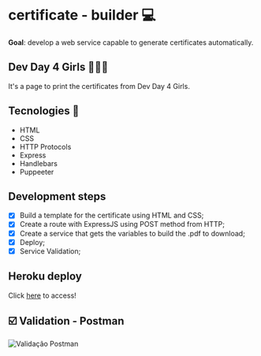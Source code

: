 # certificate - builder 💻

**Goal**: develop a web service capable to generate certificates automatically.

## **Dev Day 4 Girls** 👩🏻‍💻
It's a page to print the certificates from Dev Day 4 Girls. 

## **Tecnologies 🔧**
* HTML
* CSS
* HTTP Protocols
* Express
* Handlebars
* Puppeeter

## **Development steps**
- [x] Build a template for the certificate using HTML and CSS;
- [x] Create a route with ExpressJS using POST method from HTTP;
- [x] Create a service that gets the variables to build the .pdf to download;
- [x] Deploy;
- [x] Service Validation;

## **Heroku deploy**
Click [here](https://glacial-sierra-23516.herokuapp.com/certificado) to access!

## **☑️ Validation - Postman**

<img src="https://i.ibb.co/XSKp8Rv/Captura-de-Tela-2020-11-22-a-s-16-55-33.png" alt="Validação Postman" border="0">
